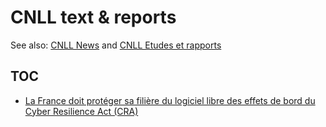 # CNLL text & reports

See also: [CNLL News](https://cnll.fr/news/) and [CNLL Etudes et rapports](https://cnll.fr/publications/)


## TOC

- [La France doit protéger sa filière du logiciel libre des effets de bord du Cyber Resilience Act (CRA)](src/cp-cnll-cra-sept-2023.md)

